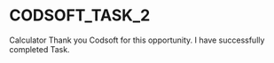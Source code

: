 # CODSOFT_TASK_2
Calculator
Thank you Codsoft for this opportunity. I have successfully completed Task.
